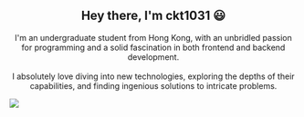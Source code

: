 <h2 align="center">Hey there, I'm ckt1031 😃</h2>

<p align="center">
  I'm an undergraduate student from Hong Kong, with an unbridled passion for programming and a solid fascination in both frontend and backend development.
  <br />
  <br />
  I absolutely love diving into new technologies, exploring the depths of their capabilities, and finding ingenious solutions to intricate problems.
</p>

<div align="center" style="display: flex; flex-direction: column">
    <img src="https://github-readme-stats-ckt1031.vercel.app/api?username=ckt1031&show_icons=true&count_private=true&theme=dark"></img>
</div>

